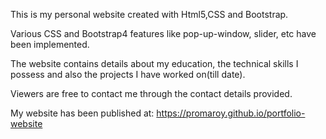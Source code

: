 

This is my personal website created with Html5,CSS and Bootstrap.

Various CSS and Bootstrap4 features like pop-up-window, slider, etc have been implemented.

The website contains details about my education, the technical skills I possess and also the projects I have worked on(till date).

Viewers are free to contact me through the contact details provided.

My website has been published at: https://promaroy.github.io/portfolio-website
